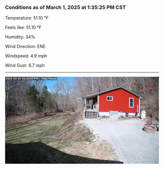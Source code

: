 ### Conditions as of March 1, 2025 at 1:35:25 PM CST 

Temperature: 51.10 &deg;F

Feels like: 51.10 &deg;F

Humidity: 34%

Wind Direction: ENE

Windspeed: 4.9 mph

Wind Gust: 6.7 mph

---

<img src="./images/latest.jpeg"/>

